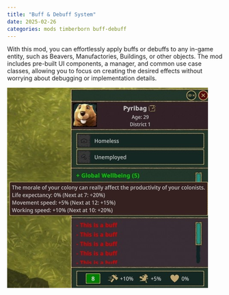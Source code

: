 ```yaml
---
title: "Buff & Debuff System"
date: 2025-02-26
categories: mods timberborn buff-debuff
---
```


With this mod, you can effortlessly apply buffs or debuffs to any in-game entity, such as Beavers, Manufactories, Buildings, or other objects. The mod includes pre-built UI components, a manager, and common use case classes, allowing you to focus on creating the desired effects without worrying about debugging or implementation details.

![Buff & Debuff System](../img/buffdemo.jpg)